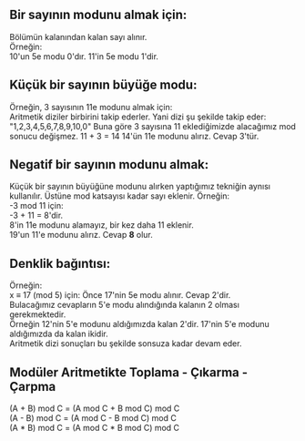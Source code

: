 <h2>Bir sayının modunu almak için:</h2>
Bölümün kalanından kalan sayı alınır.<br>
Örneğin:<br>
10'un 5e modu 0'dır. 
11'in 5e modu 1'dir.

<h2>Küçük bir sayının büyüğe modu:</h2>

Örneğin, 3 sayısının 11e modunu almak için:<br>
Aritmetik diziler birbirini takip ederler. Yani dizi şu şekilde takip eder: "1,2,3,4,5,6,7,8,9,10,0"
Buna göre 3 sayısına 11 eklediğimizde alacağımız mod sonucu değişmez.
11 + 3 = 14
14'ün 11e modunu alırız.
Cevap 3'tür.

<h2>Negatif bir sayının modunu almak:</h2>

Küçük bir sayının büyüğüne modunu alırken yaptığımız tekniğin aynısı kullanılır.
Üstüne mod katsayısı kadar sayı eklenir.
Örneğin:<br>
-3 mod 11 için:<br>
-3 + 11 = 8'dir.<br>
8'in 11e modunu alamayız, bir kez daha 11 eklenir.<br>
19'un 11'e modunu alırız. Cevap <b>8</b> olur.<br>


<h2>Denklik bağıntısı:</h2>

Örneğin:<br>
x ≡ 17 (mod 5) için:
Önce 17'nin 5e modu alınır. Cevap 2'dir. <br>
Bulacağımız cevapların 5'e modu alındığında kalanın 2 olması gerekmektedir. <br>
Örneğin 12'nin 5'e modunu aldığımızda kalan 2'dir. 17'nin 5'e modunu aldığımızda da kalan ikidir. <br>
Aritmetik dizi sonuçları bu şekilde sonsuza kadar devam eder.

<h2>Modüler Aritmetikte Toplama - Çıkarma - Çarpma</h2>

(A + B) mod C = (A mod C + B mod C) mod C<br>
(A - B) mod C = (A mod C - B mod C) mod C<br>
(A * B) mod C = (A mod C * B mod C) mod C<br>
